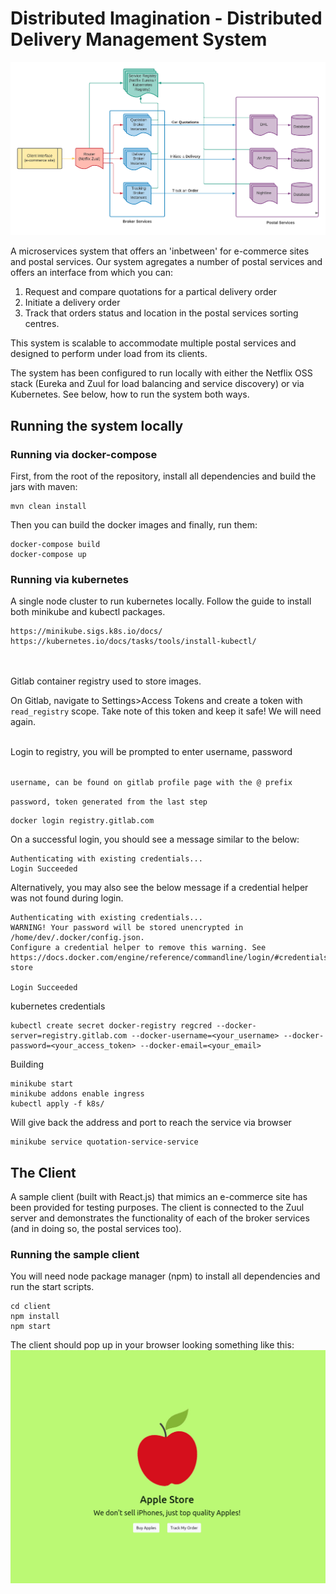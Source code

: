 # Distributed Imagination - Distributed Delivery Management System

![Diagram of System Architechture](./system-diagram.png)

A microservices system that offers an 'inbetween' for e-commerce sites and postal services. Our system agregates a number of postal services and offers an interface from which you can:

1. Request and compare quotations for a partical delivery order 
2. Initiate a delivery order
3. Track that orders status and location in the postal services sorting centres.

This system is scalable to accommodate multiple postal services and designed to perform under load from its clients.

The system has been configured to run locally with either the Netflix OSS stack (Eureka and Zuul for load balancing and service discovery) or via Kubernetes. See below, how to run the system both ways.

## Running the system locally

### Running via docker-compose

First, from the root of the repository, install all dependencies and build the jars with maven:
```
mvn clean install
```

Then you can build the docker images and finally, run them:
```
docker-compose build
docker-compose up
```

### Running via kubernetes
A single node cluster to run kubernetes locally. Follow the guide to install both minikube and kubectl packages. 
```
https://minikube.sigs.k8s.io/docs/
https://kubernetes.io/docs/tasks/tools/install-kubectl/
```


<br>
<br>
Gitlab container registry used to store images.


On Gitlab, navigate to Settings>Access Tokens and create a token with `read_registry` scope.
Take note of this token and keep it safe! We will need again.


<br>
Login to registry, you will be prompted to enter username, password 
<br>
<br>

`username, can be found on gitlab profile page with the @ prefix`

`password, token generated from the last step`

```
docker login registry.gitlab.com
```

On a successful login, you should see a message similar to the below:
```
Authenticating with existing credentials...
Login Succeeded
```

Alternatively, you may also see the below message 
if a credential helper was not found during login.

```
Authenticating with existing credentials...
WARNING! Your password will be stored unencrypted in /home/dev/.docker/config.json.
Configure a credential helper to remove this warning. See
https://docs.docker.com/engine/reference/commandline/login/#credentials-store

Login Succeeded
```



kubernetes credentials
```
kubectl create secret docker-registry regcred --docker-server=registry.gitlab.com --docker-username=<your_username> --docker-password=<your_access_token> --docker-email=<your_email>
```


Building

```
minikube start
minikube addons enable ingress
kubectl apply -f k8s/
```

Will give back the address and port to reach the service via browser
```
minikube service quotation-service-service
```

## The Client

A sample client (built with React.js) that mimics an e-commerce site has been provided for testing purposes. The client is connected to the Zuul server and demonstrates the functionality of each of the broker services (and in doing so, the postal services too).

### Running the sample client

You will need node package manager (npm) to install all dependencies and run the start scripts.

```
cd client
npm install
npm start
```
The client should pop up in your browser looking something like this:
![Apple Store Front Page](apple-store-front-page.jpg)
